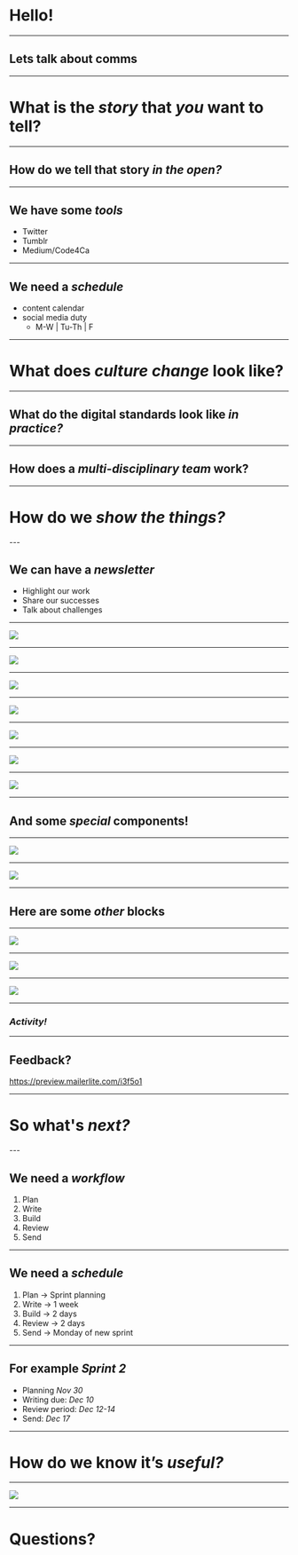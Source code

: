 
# Hello! 

---

## Lets talk about comms

---

<div class="alt-slide">

# What is the *story* that *you* want to tell?

</div>

---

## How do we tell that story *in the open?*

---


## We have some *tools*

* Twitter
* Tumblr
* Medium/Code4Ca

---


## We need a *schedule*

* content calendar
* social media duty 
	* M-W | Tu-Th | F

---

<div class="alt-slide">

# What does *culture change* look like?

</div>

---

## What do the digital standards look like *in practice?*

---

## How does a *multi-disciplinary team* work? 

---
<div class="alt-slide">

# How do we *show the things?* 

</div>
---

## We can have a *newsletter*

* Highlight our work
* Share our successes
* Talk about challenges


---

![](images/sprint_highlight.png)

---

![](images/status_updates.png)

---


![](images/next_up.png)

---

![](images/tc_spotlight.png)

---

![](images/consumption.png)

---


![](images/socials.png)


---

![](images/footer.png)

---

## And some *special* components!

---

![](images/special-photos.png)

---

![](images/special-videoblog.png)

---

## Here are some *other* blocks

---

![](images/other-features.png)

---


![](images/other-lastweek.png)


---

![](images/other-countdown.png)

---
### *Activity!*



---
## Feedback?
https://preview.mailerlite.com/i3f5o1

---
<div class="alt-slide">

# So what's *next?* 

</div>
---

## We need a *workflow* 

1. Plan
2. Write
3. Build
4. Review
5. Send 

---

## We need a *schedule* 

1. Plan -> Sprint planning
2. Write -> 1 week
3. Build -> 2 days
4. Review -> 2 days
5. Send -> Monday of new sprint

---

## For example *Sprint 2*

- Planning *Nov 30*
- Writing due: *Dec 10*
- Review period: *Dec 12-14*
- Send: *Dec 17*

---
<div class="alt-slide">

# How do we know it’s *useful?* 
</div>

---

![](images/emoji_feedback.png)


---

# Questions?